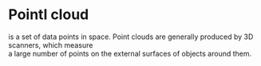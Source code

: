 # Pointl cloud
is a set of data points in space. Point clouds are generally produced by 3D scanners, which measure  
a large number of points on the external surfaces of objects around them.
